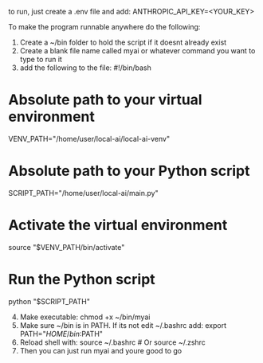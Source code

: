 to run, just create a .env file and add:
ANTHROPIC_API_KEY=<YOUR_KEY>

To make the program runnable anywhere do the following:
1. Create a ~/bin folder to hold the script if it doesnt already exist
2. Create a blank file name called myai or whatever command you want to type to run it
3. add the following to the file:
#!/bin/bash
# Absolute path to your virtual environment
VENV_PATH="/home/user/local-ai/local-ai-venv"

# Absolute path to your Python script
SCRIPT_PATH="/home/user/local-ai/main.py"

# Activate the virtual environment
source "$VENV_PATH/bin/activate"

# Run the Python script
python "$SCRIPT_PATH"

4. Make executable: chmod +x ~/bin/myai
5. Make sure ~/bin is in PATH.
   If its not edit ~/.bashrc
   add: export PATH="$HOME/bin:$PATH"
6. Reload shell with: source ~/.bashrc  # Or source ~/.zshrc
7. Then you can just run myai and youre good to go
